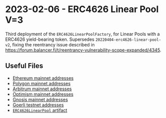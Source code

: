 # 2023-02-06 - ERC4626 Linear Pool V=3

Third deployment of the `ERC4626LinearPoolFactory`, for Linear Pools with a ERC4626 yield-bearing token.
Supersedes `20220404-erc4626-linear-pool-v2`, fixing the reentrancy issue described in https://forum.balancer.fi/t/reentrancy-vulnerability-scope-expanded/4345.

## Useful Files

- [Ethereum mainnet addresses](./output/mainnet.json)
- [Polygon mainnet addresses](./output/polygon.json)
- [Arbitrum mainnet addresses](./output/arbitrum.json)
- [Optimism mainnet addresses](./output/optimism.json)
- [Gnosis mainnet addresses](./output/gnosis.json)
- [Goerli testnet addresses](./output/goerli.json)
- [`ERC4626LinearPool` artifact](./artifact/ERC4626LinearPool.json)
